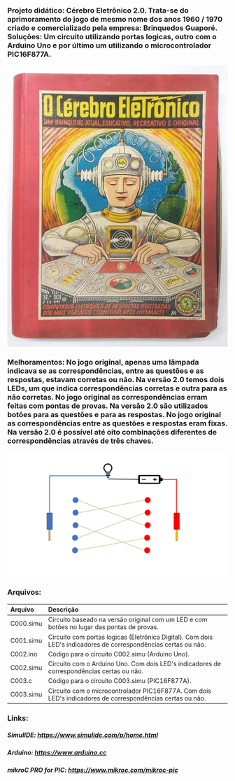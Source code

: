 ### Projeto didático: Cérebro Eletrônico 2.0. Trata-se do aprimoramento do jogo de mesmo nome dos anos 1960 / 1970 criado e comercializado pela empresa: Brinquedos Guaporé. Soluções: Um circuito utilizando portas logicas, outro com o Arduino Uno e por último um utilizando o microcontrolador PIC16F877A.

![](imagens/I000.jpg?raw=true "O Cérebro Eletrônico")

### Melhoramentos: No jogo original, apenas uma lâmpada indicava se as correspondências, entre as questões e as respostas, estavam corretas ou não. Na versão 2.0 temos dois LEDs, um que indica correspondências corretas e outra para as não corretas. No jogo original as correspondências erram feitas com pontas de provas. Na versão 2.0 são utilizados botões para as questões e para as respostas. No jogo original as correspondências entre as questões e respostas eram fixas. Na versão 2.0 é possível até oito combinações diferentes de correspondências através de três chaves.

![](imagens/I002.png?raw=true "Esquema original")

### Arquivos:
| Arquivo | Descrição |
| :--- | :---- |
| C000.simu   | Circuito baseado na versão original com um LED e com botões no lugar das pontas de provas. |
| C001.simu   | Circuito com portas logicas (Eletrônica Digital). Com dois LED's indicadores de correspondências certas ou não. |
| C002.ino    | Código para o circuito C002.simu (Arduino Uno). |
| C002.simu   | Circuito com o Arduino Uno. Com dois LED's indicadores de correspondências certas ou não. |
| C003.c      | Código para o circuito C003.simu (PIC16F877A). |
| C003.simu   | Circuito com o microcontrolador PIC16F877A. Com dois LED's indicadores de correspondências certas ou não. |

### Links:
##### SimulIDE: https://www.simulide.com/p/home.html
##### Arduino: https://www.arduino.cc
##### mikroC PRO for PIC: https://www.mikroe.com/mikroc-pic
